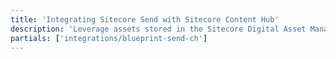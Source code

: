 ```yaml
---
title: 'Integrating Sitecore Send with Sitecore Content Hub'
description: 'Leverage assets stored in the Sitecore Digital Asset Management (DAM) product that is part of Sitecore Content Hub, in email campaigns, Landing Pages & Subscription Forms created in Sitecore Send.'
partials: ['integrations/blueprint-send-ch']
---
```

